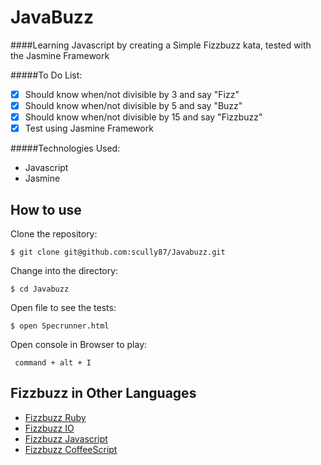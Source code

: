 JavaBuzz
===========

####Learning Javascript by creating a Simple Fizzbuzz kata, tested with the Jasmine Framework

#####To Do List:

- [x] Should know when/not divisible by 3 and say "Fizz"
- [x] Should know when/not divisible by 5 and say "Buzz"
- [x] Should know when/not divisible by 15 and say "Fizzbuzz"
- [x] Test using Jasmine Framework

#####Technologies Used:

- Javascript
- Jasmine

How to use
----------
Clone the repository:
```shell
$ git clone git@github.com:scully87/Javabuzz.git
```

Change into the directory:
```shell
$ cd Javabuzz
```

Open file to see the tests:
```shell
$ open Specrunner.html
```

Open console in Browser to play:
```shell
 command + alt + I
```

Fizzbuzz in Other Languages
---------------------------

- [Fizzbuzz Ruby](https://github.com/Scully87/FizzBuzz)
- [Fizzbuzz IO](https://github.com/Scully87/fizzbuzz_io)
- [Fizzbuzz Javascript](https://github.com/Scully87/javabuzz)
- [Fizzbuzz CoffeeScript](https://github.com/Scully87/coffee_script)